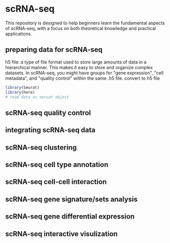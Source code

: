 # scRNA-seq
This repository is designed to help beginners learn the fundamental aspects of scRNA-seq, with a focus on both theoretical knowledge and practical applications.

## preparing data for scRNA-seq
h5 file: a type of file format used to store large amounts of data in a hierarchical manner. This makes it easy to store and organize complex datasets. In scRNA-seq, you might have groups for "gene expression", "cell metadata", and "quality control" within the same .h5 file.
convert to h5 file
```r
library(Seurat)
library(here)
# read data as seruat object
```

## scRNA-seq quality control

## integrating scRNA-seq data

## scRNA-seq clustering

## scRNA-seq cell type annotation

## scRNA-seq cell-cell interaction 

## scRNA-seq gene signature/sets analysis

## scRNA-seq gene differential expression 

## scRNA-seq interactive visulization
